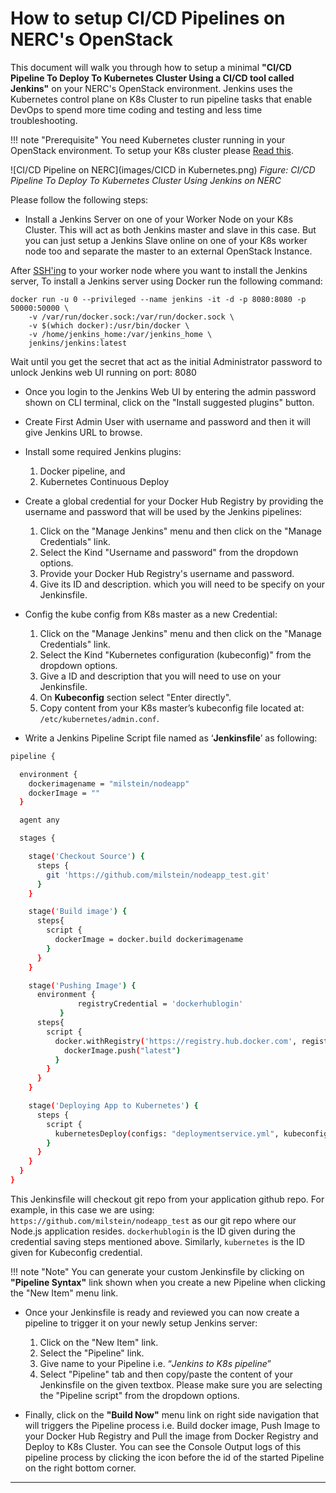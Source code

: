 # How to setup CI/CD Pipelines on NERC's OpenStack

This document will walk you through how to setup a minimal **"CI/CD Pipeline To Deploy
To Kubernetes Cluster Using a CI/CD tool called Jenkins"** on your NERC's OpenStack
environment. Jenkins uses the Kubernetes control plane on K8s Cluster to run pipeline
tasks that enable DevOps to spend more time coding and testing and less time
troubleshooting.

!!! note "Prerequisite"
    You need Kubernetes cluster running in your OpenStack environment. To setup your
    K8s cluster please [Read this](/openstack/kubernetes/kubernetes/).

![CI/CD Pipeline on NERC](images/CICD in Kubernetes.png)
*Figure: CI/CD Pipeline To Deploy To Kubernetes Cluster Using Jenkins on NERC*

Please follow the following steps:

- Install a Jenkins Server on one of your Worker Node on your K8s Cluster. This will
act as both Jenkins master and slave in this case. But you can just setup a Jenkins
Slave online on one of your K8s worker node too and separate the master to an external
OpenStack Instance.

After [SSH'ing](../create-and-connect-to-the-VM/bastion-host-based-ssh/index.md)
to your worker node where you want to install the Jenkins server, To install a
Jenkins server using Docker run the following command:

```ssh
docker run -u 0 --privileged --name jenkins -it -d -p 8080:8080 -p 50000:50000 \
    -v /var/run/docker.sock:/var/run/docker.sock \
    -v $(which docker):/usr/bin/docker \
    -v /home/jenkins_home:/var/jenkins_home \
    jenkins/jenkins:latest
```

Wait until you get the secret that act as the initial Administrator password to
unlock Jenkins web UI running on port: 8080

- Once you login to the Jenkins Web UI by entering the admin password shown on CLI
terminal, click on the "Install suggested plugins" button.

- Create First Admin User with username and password and then it will give Jenkins
URL to browse.

- Install some required Jenkins plugins:
    1. Docker pipeline, and
    2. Kubernetes Continuous Deploy

- Create a global credential for your Docker Hub Registry by providing the username
and password that will be used by the Jenkins pipelines:

    1. Click on the "Manage Jenkins" menu and then click on the "Manage Credentials"
    link.
    2. Select the Kind "Username and password" from the dropdown options.
    3. Provide your Docker Hub Registry's username and password.
    4. Give its ID and description. which you will need to be specify on your Jenkinsfile.

- Config the kube config from K8s master as a new Credential:

    1. Click on the "Manage Jenkins" menu and then click on the "Manage Credentials"
    link.
    2. Select the Kind "Kubernetes configuration (kubeconfig)" from the dropdown
    options.
    3. Give a ID and description that you will need to use on your Jenkinsfile.
    4. On **Kubeconfig** section select "Enter directly".
    5. Copy content from your K8s master’s kubeconfig file located at: `/etc/kubernetes/admin.conf`.

- Write a Jenkins Pipeline Script file named as ‘**Jenkinsfile**’ as following:

```sh
pipeline {

  environment {
    dockerimagename = "milstein/nodeapp"
    dockerImage = ""
  }

  agent any

  stages {

    stage('Checkout Source') {
      steps {
        git 'https://github.com/milstein/nodeapp_test.git'
      }
    }

    stage('Build image') {
      steps{
        script {
          dockerImage = docker.build dockerimagename
        }
      }
    }

    stage('Pushing Image') {
      environment {
               registryCredential = 'dockerhublogin'
           }
      steps{
        script {
          docker.withRegistry('https://registry.hub.docker.com', registryCredential){
            dockerImage.push("latest")
          }
        }
      }
    }

    stage('Deploying App to Kubernetes') {
      steps {
        script {
          kubernetesDeploy(configs: "deploymentservice.yml", kubeconfigId: "kubernetes")
        }
      }
    }
  }
}
```

This Jenkinsfile will checkout git repo from your application github repo. For
example, in this case we are using: `https://github.com/milstein/nodeapp_test` as
our git repo where our Node.js application resides. `dockerhublogin` is the ID
given during the credential saving steps mentioned above. Similarly, `kubernetes`
is the ID given for Kubeconfig credential.

!!! note "Note"
    You can generate your custom Jenkinsfile by clicking on **"Pipeline Syntax"**
    link shown when you create a new Pipeline when clicking the "New Item" menu link.

- Once your Jenkinsfile is ready and reviewed you can now create a pipeline to
trigger it on your newly setup Jenkins server:

    1. Click on the "New Item" link.
    2. Select the "Pipeline" link.
    3. Give name to your Pipeline i.e. “*Jenkins to K8s pipeline*”
    4. Select "Pipeline" tab and then copy/paste the content of your Jenkinsfile
    on the given textbox. Please make sure you are selecting the "Pipeline script"
    from the dropdown options.

- Finally, click on the **"Build Now"** menu link on right side navigation that will
triggers the Pipeline process i.e. Build docker image, Push Image to your Docker
Hub Registry and Pull the image from Docker Registry and Deploy to K8s Cluster.
You can see the Console Output logs of this pipeline process by clicking the icon
before the id of the started Pipeline on the right bottom corner.

---
